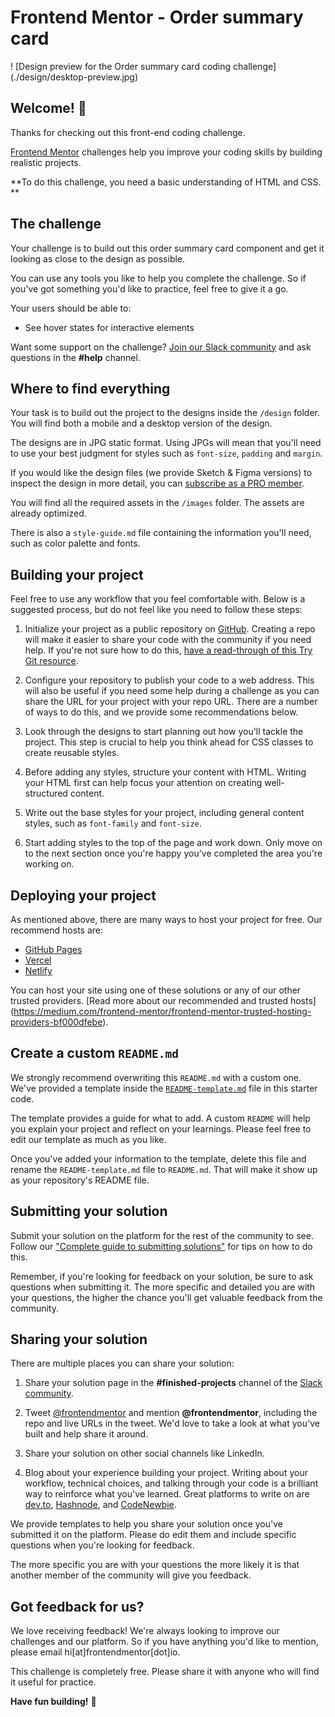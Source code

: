 ﻿# Frontend Mentor - Order summary card

!
[Design preview for the Order summary card coding challenge]
(./design/desktop-preview.jpg)


## Welcome! 👋

Thanks for checking out this front-end coding challenge.

[
Frontend Mentor](https://www.frontendmentor.io) challenges help you improve your coding skills by building realistic projects.


**To do this challenge, you need a basic understanding of HTML and CSS.
**

## The challenge

Your challenge is to build out this order summary card component and get it looking as close to the design as possible.


You can use any tools you like to help you complete the challenge. So if you've got something you'd like to practice, feel free to give it a go.


Your users should be able to:

- See hover states for interactive elements

Want some support on the challenge? 
[Join our Slack community](https://www.frontendmentor.io/slack) and ask questions in the **#help** channel.


## Where to find everything

Your task is to build out the project to the designs inside the `/design` folder. 
You will find both a mobile and a desktop version of the design. 

The designs are in JPG static format. 
Using JPGs will mean that you'll need to use your best judgment for styles such as `font-size`, `padding` and `margin`. 


If you would like the design files (we provide Sketch & Figma versions) to inspect the design in more detail, you can 
[subscribe as a PRO member](https://www.frontendmentor.io/pro).

You will find all the required assets in the `/images` folder. 
The assets are already optimized.

There is also a `style-guide.md` file containing the information you'll need, such as color palette and fonts.


## Building your project

Feel free to use any workflow that you feel comfortable with. Below is a suggested process, but do not feel like you need to follow these steps:


1. Initialize your project as a public repository on [GitHub](https://github.com/). 
Creating a repo will make it easier to share your code with the community if you need help. 
If you're not sure how to do this, [have a read-through of this Try Git resource](https://try.github.io/).

2. Configure your repository to publish your code to a web address. 
This will also be useful if you need some help during a challenge as you can share the URL for your project with your repo URL. 
There are a number of ways to do this, and we provide some recommendations below.

3. Look through the designs to start planning out how you'll tackle the project. 
This step is crucial to help you think ahead for CSS classes to create reusable styles.

4. Before adding any styles, structure your content with HTML. 
Writing your HTML first can help focus your attention on creating well-structured content.

5. Write out the base styles for your project, including general content styles, such as `font-family` and `font-size`.

6. Start adding styles to the top of the page and work down. Only move on to the next section once you're happy you've completed the area you're working on.


## Deploying your project

As mentioned above, there are many ways to host your project for free. Our recommend hosts are:


- [GitHub Pages](https://pages.github.com/)
- [Vercel](https://vercel.com/)
- [Netlify](https://www.netlify.com/)


You can host your site using one of these solutions or any of our other trusted providers. [Read more about our recommended and trusted hosts]
(https://medium.com/frontend-mentor/frontend-mentor-trusted-hosting-providers-bf000dfebe).


## Create a custom `README.md`

We strongly recommend overwriting this `README.md` with a custom one. 
We've provided a template inside the [`README-template.md`](./README-template.md) file in this starter code.

The template provides a guide for what to add. 
A custom `README` will help you explain your project and reflect on your learnings. Please feel free to edit our template as much as you like.


Once you've added your information to the template, delete this file and rename the `README-template.md` file to `README.md`. 
That will make it show up as your repository's README file.

## Submitting your solution

Submit your solution on the platform for the rest of the community to see. 
Follow our ["Complete guide to submitting solutions"](https://medium.com/frontend-mentor/a-complete-guide-to-submitting-solutions-on-frontend-mentor-ac6384162248) for tips on how to do this.


Remember, if you're looking for feedback on your solution, be sure to ask questions when submitting it. 
The more specific and detailed you are with your questions, the higher the chance you'll get valuable feedback from the community.


## Sharing your solution

There are multiple places you can share your solution:


1. Share your solution page in the **#finished-projects** channel of the 
[Slack community](https://www.frontendmentor.io/slack). 

2. Tweet [@frontendmentor](https://twitter.com/frontendmentor) and mention **@frontendmentor**, including the repo and live URLs in the tweet. 
We'd love to take a look at what you've built and help share it around.

3. Share your solution on other social channels like LinkedIn.

4. Blog about your experience building your project. 
Writing about your workflow, technical choices, and talking through your code is a brilliant way to reinforce what you've learned. 
Great platforms to write on are [dev.to](https://dev.to/), [Hashnode](https://hashnode.com/), and [CodeNewbie](https://community.codenewbie.org/).


We provide templates to help you share your solution once you've submitted it on the platform. 
Please do edit them and include specific questions when you're looking for feedback. 


The more specific you are with your questions the more likely it is that another member of the community will give you feedback.


## Got feedback for us?

We love receiving feedback! We're always looking to improve our challenges and our platform. 
So if you have anything you'd like to mention, please email hi[at]frontendmentor[dot]io.

This challenge is completely free. 
Please share it with anyone who will find it useful for practice.

**Have fun building!** 🚀
